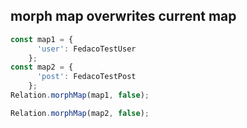 ## morph map overwrites current map

```typescript
const map1 = {
      'user': FedacoTestUser
    };
const map2 = {
      'post': FedacoTestPost
    };
Relation.morphMap(map1, false);
```
```typescript
Relation.morphMap(map2, false);
```